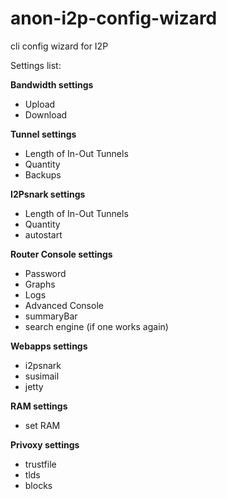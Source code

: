# anon-i2p-config-wizard
cli config wizard for I2P


Settings list:

**Bandwidth settings**
  * Upload
  * Download
  
**Tunnel settings**
  * Length of In-Out Tunnels
  * Quantity 
  * Backups
  
**I2Psnark settings**
  * Length of In-Out Tunnels
  * Quantity 
  * autostart	
  
**Router Console settings**
  * Password
  * Graphs
  * Logs
  * Advanced Console
  * summaryBar
  * search engine (if one works again)
  
**Webapps settings**
  * i2psnark
  * susimail
  * jetty
  
**RAM settings**
  * set RAM
  
**Privoxy settings**
  * trustfile
  * tlds
  * blocks 

